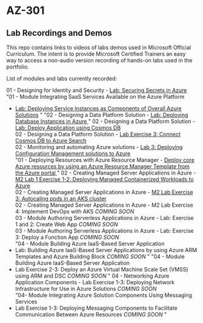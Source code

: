 # AZ-301


## Lab Recordings and Demos

This repo contains links to videos of labs demos used in Microsoft Official Curriculum.
The intent is to provide Microsoft Certified Trainers an easy way to access a non-audio version recording of hands-on labs used in the portfolio.

List of modules and labs currently recorded:

01 - Designing for Identity and Security -  [Lab: Securing Secrets in Azure](https://wwlcontent.azureedge.net/moc/Exported/AZ-301\AZ-301-T01-M1%20Microsoft%20Azure%20Architect%20Design.mp4)  
"01 - Module Integrating SaaS Services Available on the Azure Platform
 -  [Lab: Deploying Service Instances as Components of Overall Azure Solutions](https://wwlcontent.azureedge.net/moc/Exported/AZ-301\AZ-301%20T01%20M2%20Deploy%20Function%20App,%20Cognitive%20Service,%20Logic%20App.mp4)  "
"02 - Designing a Data Platform Solution -  [Lab: Deploying Database Instances in Azure 
](https://wwlcontent.azureedge.net/moc/Exported/AZ-301\AZ-301%20T02%20M2.mp4)  "
02 - Designing a Data Platform Solution -  [Lab: Deploy Application using Cosmos DB](https://wwlcontent.azureedge.net/moc/Exported/AZ-301\AZ-301%20T02%20M2%20E2%20-%20Deploy%20Application%20using%20Cosmos%20DB.mp4)  
02 - Designing a Data Platform Solution -  [Lab Exercise 3: Connect Cosmos DB to Azure Search](https://wwlcontent.azureedge.net/moc/Exported/AZ-301\AZ-301%20T02%20M2%20E3%20-%20Connect%20Cosmos%20DB%20to%20Azure%20Search.mp4)  
02 - Monitoring and automating Azure solutions -  [Lab 3: Deploying Configuration Management solutions to Azure](https://wwlcontent.azureedge.net/moc/Exported/AZ-301\AZ-301%20T02%20M3%20-%20Deploying%20Configuration%20Management.mp4)  
"01 - Deploying Resources with Azure Resource Manager -  [Deploy core Azure resources by using an Azure Resource Manager Template from the Azure portal
](https://wwlcontent.azureedge.net/moc/Exported/AZ-301\AZ-301%20T03%20M1%20-%20Deploy%20Virtual%20Network%20using%20Azure%20Building%20Blocks.mp4)  "
02 - Creating Managed Server Applications in Azure -  [M2 Lab 1 Exercise 1-2: Deploying Managed Containerized Workloads to Azure](https://wwlcontent.azureedge.net/moc/Exported/AZ-301\AZ-301%20T03%20M2%20E1%20and%20E2%20-%20Create%20Azure%20Kubernetes%20Service%20(AKS)%20Cluster.mp4)  
02 - Creating Managed Server Applications in Azure -  [M2 Lab Exercise 3: Autocaling pods in an AKS cluster](https://wwlcontent.azureedge.net/moc/Exported/AZ-301\AZ-301%20T03%20M2%20Exercise%203%20-%20Autoscaling%20pods%20in%20an%20AKS%20Cluster.mp4)  
02 - Creating Managed Server Applications in Azure -  M2 Lab Exercise 4: Implement DevOps with AKS _COMING SOON_  
03 - Module Authoring Serverless Applications in Azure -  Lab: Exercise 1 and 2: Create Web App _COMING SOON_  
03 - Module Authoring Serverless Applications in Azure -  Lab: Exercise 3: Deploy a Function App _COMING SOON_  
"04 - Module Building Azure IaaS-Based Server Application
 -  Lab: Building Azure IaaS-Based Server Applications by using Azure ARM Templates and Azure Building Block _COMING SOON_  "
"04 - Module Building Azure IaaS-Based Server Application
 -  Lab Exercise 2-3: Deploy an Azure Virtual Machine Scale Set (VMSS) using ARM and DSC _COMING SOON_  "
04 - Networking Azure Application Components -  Lab Exercise 1-3: Deploying Network Infrastructure for Use in Azure Solutions _COMING SOON_  
"04- Module Integrating Azure Solution Components Using Messaging Services
 -  Lab Exercise 1-3:  Deploying Messaging Components to Facilitate Communication Between Azure Resources  _COMING SOON_  "
